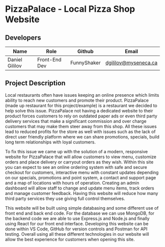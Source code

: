 # PizzaPalace - Local Pizza Shop Website

## Developers
| Name | Role | Github | Email |
|------|------|-----------|-------|
| Daniel Gililov | Front-End Dev | FunnyShaker | dgililov@myseneca.ca |

## Project Description
Local restaurants often have issues keeping an online presence which limits ability to reach new customers and promote their product. PizzaPalace (made up restaurant for this project/example) is a restaurant we decided to help solve this issue. PizzaPalace not having a dedicated website to their product forces customers to rely on outdated paper ads or even third party delivery services that make a significant commission and over charge customers that may make them steer away from this shop. All these issues lead to reduced profits for the store as well with issues such as the lack of direct user friendly platform where we can share promotions, specials, build long term relationships with loyal customers.

To fix this issue we came up with the solution of a modern, responsive website for PizzaPalace that will allow customers to view menu, customize orders and place delivery or carryout orders as they wish. Within this site you can expect to see an online ordering system with safe and secure checkout for customers, interactive menu with constant updates depending on our specials, promotions and point system, a contact and support page and a map of locations with hours of operation. Creating an admin dashboard will allow staff to change and update menu items, track orders and manage customer feedback. Having this website will reduce how many third party services they use giving full control themselves.

This website will be built using simple databasing and some different use of front end and back end code. For the database we can use MongoDB, for the backend code we are able to use Express.js and Node.js and finally using React for our front end interface. Developing this website can be done within VS Code, GitHub for version controls and Postman for API testing. Overall using all these different technologies in our website will allow the best experience for customers when opening this site.
